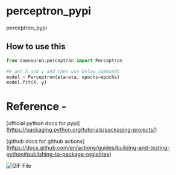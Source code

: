 # perceptron_pypi
perceptron_pypi

## How to use this
```python
from oneneuron.perceptron import Perceptron

## get X and y and then use below commands
model = Perceptron(eta=eta, epochs=epochs)
model.fit(X, y)
```

# Reference -
[official python docs for pypi] (https://packaging.python.org/tutorials/packaging-projects/)

[github docs for github actions] (https://docs.github.com/en/actions/guides/building-and-testing-python#publishing-to-package-registries)

![GIF File](https://camo.githubusercontent.com/f5a097583cacf8802bae4d0544548a8e29bed6aa7e3c1c73d15da80a709008a5/68747470733a2f2f6d6f7276616e7a686f752e6769746875622e696f2f7374617469632f726573756c74732f74656e736f72666c6f772f355f31355f30312e676966)